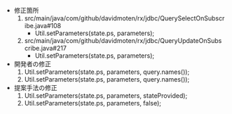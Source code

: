 - 修正箇所
    1. src/main/java/com/github/davidmoten/rx/jdbc/QuerySelectOnSubscribe.java#108
        - Util.setParameters(state.ps, parameters);
    2. src/main/java/com/github/davidmoten/rx/jdbc/QueryUpdateOnSubscribe.java#217
        - Util.setParameters(state.ps, parameters);
- 開発者の修正
    1. Util.setParameters(state.ps, parameters, query.names());
    2. Util.setParameters(state.ps, parameters, query.names());
- 提案手法の修正
    1. Util.setParameters(state.ps, parameters, stateProvided);
    2. Util.setParameters(state.ps, parameters, false);
